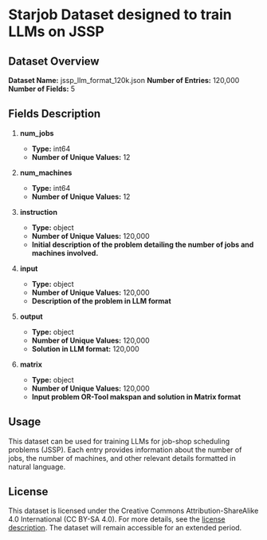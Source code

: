 
# Starjob Dataset designed to train LLMs on JSSP

## Dataset Overview

**Dataset Name:** jssp_llm_format_120k.json
**Number of Entries:** 120,000  
**Number of Fields:** 5  

## Fields Description

1. **num_jobs**
   - **Type:** int64
   - **Number of Unique Values:** 12
   
2. **num_machines**
   - **Type:** int64
   - **Number of Unique Values:** 12
   
3. **instruction**
   - **Type:** object
   - **Number of Unique Values:** 120,000
   - **Initial description of the problem detailing the number of jobs and machines involved.**
     
4. **input**
   - **Type:** object
   - **Number of Unique Values:** 120,000
   - **Description of the problem in LLM format**

5. **output**
   - **Type:** object
   - **Number of Unique Values:** 120,000
   - **Solution in LLM format:** 120,000

6. **matrix**
   - **Type:** object
   - **Number of Unique Values:** 120,000
   - **Input problem OR-Tool makspan and solution in Matrix format** 

   
## Usage

This dataset can be used for training LLMs for job-shop scheduling problems (JSSP). Each entry provides information about the number of jobs, the number of machines, and other relevant details formatted in natural language.

## License

This dataset is licensed under the Creative Commons Attribution-ShareAlike 4.0 International (CC BY-SA 4.0). For more details, see the [license description](https://creativecommons.org/licenses/by-sa/4.0/). The dataset will remain accessible for an extended period.

